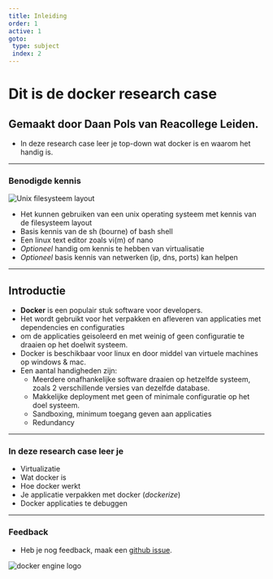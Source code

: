 ```yaml
---
title: Inleiding
order: 1
active: 1
goto:
 type: subject
 index: 2
---
```


# Dit is de docker research case
## Gemaakt door Daan Pols van Reacollege Leiden.

- In deze research case leer je top-down wat docker is en waarom het handig is.


---

### Benodigde kennis  

![Unix filesysteem layout](@Standard-unix-filesystem-hierarchy.svg)
- Het kunnen gebruiken van een unix operating systeem met kennis van de filesysteem layout
- Basis kennis van de sh (bourne) of bash shell
- Een linux text editor zoals vi(m) of nano
- *Optioneel* handig om kennis te hebben van virtualisatie
- *Optioneel* basis kennis van netwerken (ip, dns, ports) kan helpen


---

## Introductie  

- **Docker** is een populair stuk software voor developers.
- Het wordt gebruikt voor het verpakken en afleveren van applicaties met dependencies en configuraties
- om de applicaties geisoleerd en met weinig of geen configuratie te draaien op het doelwit systeem.
- Docker is beschikbaar voor linux en door middel van virtuele machines op windows & mac.
- Een aantal handigheden zijn:
    - Meerdere onafhankelijke software draaien op hetzelfde systeem, zoals 2 verschillende versies van dezelfde database.
    - Makkelijke deployment met geen of minimale configuratie op het doel systeem.
    - Sandboxing, minimum toegang geven aan applicaties
    - Redundancy


---


### In deze research case leer je

- Virtualizatie
- Wat docker is
- Hoe docker werkt
- Je applicatie verpakken met docker (*dockerize*)
- Docker applicaties te debuggen

---


### Feedback

- Heb je nog feedback, maak een [github issue](https://github.com/Danabula/docker-research-case/issues).


![docker engine logo](@engine.svg)

